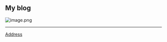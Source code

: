 ## My blog

![image.png](https://jetzihan-img.oss-cn-beijing.aliyuncs.com/blog/img/006SHRs9gy1h39r5h6yxsj33gg2cgb2a.jpg)  
***
[Address](https://inannan423.github.io)  
